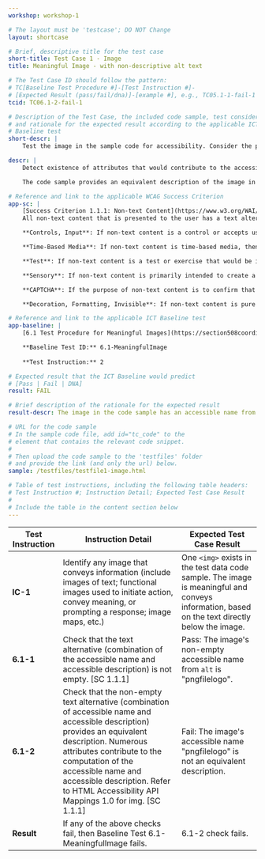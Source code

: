 ```yaml
---
workshop: workshop-1

# The layout must be 'testcase'; DO NOT Change
layout: shortcase

# Brief, descriptive title for the test case
short-title: Test Case 1 - Image
title: Meaningful Image - with non-descriptive alt text

# The Test Case ID should follow the pattern: 
# TC[Baseline Test Procedure #]-[Test Instruction #]-
# [Expected Result (pass/fail/dna)]-[example #], e.g., TC05.1-1-fail-1
tcid: TC06.1-2-fail-1

# Description of the Test Case, the included code sample, test considerations,
# and rationale for the expected result according to the applicable ICT
# Baseline test
short-descr: |
    Test the image in the sample code for accessibility. Consider the principles of Perceiveable, Operable, Understandable, and Robust as they relate to images. In particular consider the applicable Success Criterion from the Web Content Accessibility Guidelines noted below.

descr: | 
    Detect existence of attributes that would contribute to the accessible name and accessible description computation and calculate the text alternative for the image. Then determine whether the text alternative output for the image provides an equivalent description of the image.

    The code sample provides an equivalent description of the image in an <code>alt</code> attribute. However, the text alternative DOES NOT provide an equivalent description.

# Reference and link to the applicable WCAG Success Criterion
app-sc: |
    [Success Criterion 1.1.1: Non-text Content](https://www.w3.org/WAI/WCAG22/Understanding/non-text-content.html) - 
    All non-text content that is presented to the user has a text alternative that serves the equivalent purpose, except for the situations listed below.

    **Controls, Input**: If non-text content is a control or accepts user input, then it has a name that describes its purpose. (Refer to Success Criterion 4.1.2 for additional requirements for controls and content that accepts user input.)

    **Time-Based Media**: If non-text content is time-based media, then text alternatives at least provide descriptive identification of the non-text content. (Refer to Guideline 1.2 for additional requirements for media.)

    **Test**: If non-text content is a test or exercise that would be invalid if presented in text, then text alternatives at least provide descriptive identification of the non-text content.

    **Sensory**: If non-text content is primarily intended to create a specific sensory experience, then text alternatives at least provide descriptive identification of the non-text content.

    **CAPTCHA**: If the purpose of non-text content is to confirm that content is being accessed by a person rather than a computer, then text alternatives that identify and describe the purpose of the non-text content are provided, and alternative forms of CAPTCHA using output modes for different types of sensory perception are provided to accommodate different disabilities.

    **Decoration, Formatting, Invisible**: If non-text content is pure decoration, is used only for visual formatting, or is not presented to users, then it is implemented in a way that it can be ignored by assistive technology.

# Reference and link to the applicable ICT Baseline test
app-baseline: | 
    [6.1 Test Procedure for Meaningful Images](https://section508coordinators.github.io/ICTTestingBaseline/06Images.html#61-test-procedure-for-meaningful-images)

    **Baseline Test ID:** 6.1-MeaningfulImage
    
    **Test Instruction:** 2

# Expected result that the ICT Baseline would predict
# [Pass | Fail | DNA]
result: FAIL

# Brief description of the rationale for the expected result
result-descr: The image in the code sample has an accessible name from its <code>alt</code> attribute that is not descriptive.

# URL for the code sample
# In the sample code file, add id="tc_code" to the 
# element that contains the relevant code snippet.
#
# Then upload the code sample to the 'testfiles' folder 
# and provide the link (and only the url) below.
sample: /testfiles/testfile1-image.html

# Table of test instructions, including the following table headers: 
# Test Instruction #; Instruction Detail; Expected Test Case Result
#
# Include the table in the content section below
---
```

| Test Instruction | Instruction Detail | Expected Test Case Result |
|------------------|--------------------|---------------------------|
| **IC-1** | Identify any image that conveys information (include images of text; functional images used to initiate action, convey meaning, or prompting a response; image maps, etc.) | One `<img>` exists in the test data code sample. The image is meaningful and conveys information, based on the text directly below the image. |
| **6.1-1** | Check that the text alternative (combination of the accessible name and accessible description) is not empty. [SC 1.1.1] | Pass: The image's non-empty accessible name from `alt` is "pngfilelogo". | 
| **6.1-2** | Check that the non-empty text alternative (combination of accessible name and accessible description) provides an equivalent description. Numerous attributes contribute to the computation of the accessible name and accessible description. Refer to HTML Accessibility API Mappings 1.0 for img. [SC 1.1.1] | Fail: The image's accessible name "pngfilelogo" is not an equivalent description. |
| **Result** | If any of the above checks fail, then Baseline Test 6.1-MeaningfulImage fails. | 6.1-2 check fails. |
